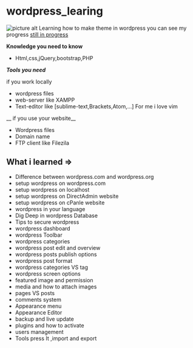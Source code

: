 # wordpress_learing

![picture alt](https://s.w.org/about/images/desktops/wp-light-hi-2048x1536.png "Title is optional")
Learning how to make theme in wordpress you can see my progress [still in progress](http://ahmedfouad.esy.es/wordpress/)

 __Knowledge you need to know__

* Html,css,jQuery,bootstrap,PHP

***Tools you need***

if you work locally 
* wordpress files
* web-server like XAMPP
* Text-editor like [sublime-text,Brackets,Atom,...] For me i love vim

 __ if you use your website__ 

* Wordpress files
* Domain name
* FTP client like Filezila 


## What i learned => ##
* Difference between wordpress.com and wordpress.org
* setup wordpress on wordpress.com
* setup wordpress on localhost
* setup wordpress on DirectAdmin website
* setup wordpress on cPanle website
* wordpress in your language 
* Dig Deep in wordpress Database
* Tips to secure wordpress
* wordpress dashboard 
* wordpress Toolbar
* wordpress categories 
* wordpress post edit and overview
* wordpress posts publish options
* wordpress post format
* wordpress categories VS tag
* wordpress screen options
* featured image and permission
* media and how to attach images
* pages VS posts
* comments system
* Appearance menu
* Appearance Editor
* backup and live update
* plugins and how to activate
* users management 
* Tools press It ,import and export
